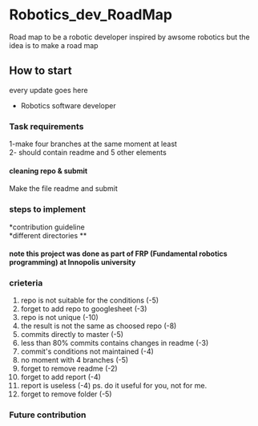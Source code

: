 # Robotics_dev_RoadMap
Road map to be a robotic developer
inspired by awsome robotics but the idea is to make a road map

## How to start
every update goes here

* Robotics software developer
### Task requirements
1-make four branches at the same moment at least <br/>
2- should contain readme and 5 other elements <br/>

#### cleaning repo & submit
Make the file readme and submit

### steps to implement

*contribution guideline <br/>
*different directories
**

#### note this project was done as part of FRP (Fundamental robotics programming) at Innopolis university

### crieteria
1. repo is not suitable for the conditions (-5)
1. forget to add repo to googlesheet (-3)
1. repo is not unique (-10)
2. the result is not the same as choosed repo (-8)
2. commits directly to master (-5)
2. less than 80% commits contains changes in readme (-3)
2. commit's conditions not maintained (-4)
2. no moment with 4 branches (-5)
3. forget to remove readme (-2)
3. forget to add report (-4)
3. report is useless (-4) ps. do it useful for you, not for me.
3. forget to remove folder (-5)

### Future contribution
